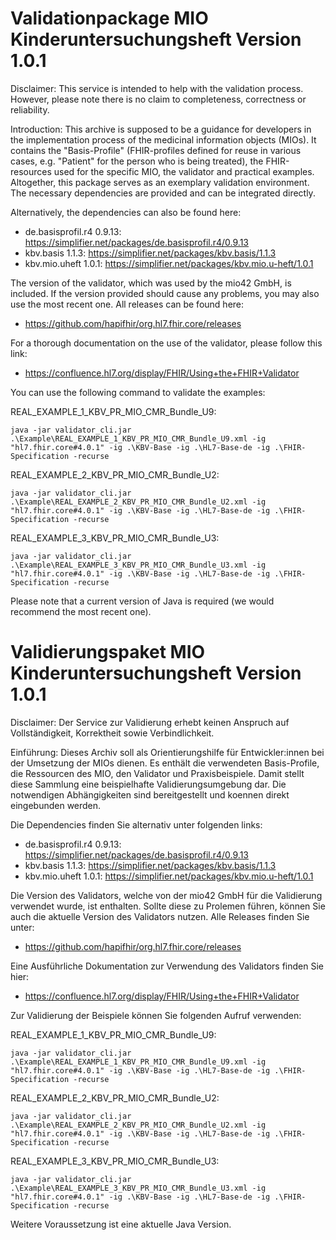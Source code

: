 # Validationpackage MIO Kinderuntersuchungsheft Version 1.0.1

Disclaimer:
This service is intended to help with the validation process. However, please note there is no claim to completeness, correctness or reliability. 

Introduction:
This archive is supposed to be a guidance for developers in the implementation process of the medicinal information objects (MIOs). It contains the "Basis-Profile" (FHIR-profiles defined for reuse in various cases, e.g. "Patient" for the person who is being treated), the FHIR-resources used for the specific MIO, the validator and practical examples. Altogether, this package serves as an exemplary validation environment. The necessary dependencies are provided and can be integrated directly. 

Alternatively, the dependencies can also be found here:
- de.basisprofil.r4 0.9.13: https://simplifier.net/packages/de.basisprofil.r4/0.9.13
- kbv.basis 1.1.3: https://simplifier.net/packages/kbv.basis/1.1.3
- kbv.mio.uheft 1.0.1: https://simplifier.net/packages/kbv.mio.u-heft/1.0.1

The version of the validator, which was used by the mio42 GmbH, is included. If the version provided should cause any problems, you may also use the most recent one. All releases can be found here:
- https://github.com/hapifhir/org.hl7.fhir.core/releases

For a thorough documentation on the use of the validator, please follow this link:
- https://confluence.hl7.org/display/FHIR/Using+the+FHIR+Validator

You can use the following command to validate the examples:

REAL_EXAMPLE_1_KBV_PR_MIO_CMR_Bundle_U9:
```
java -jar validator_cli.jar .\Example\REAL_EXAMPLE_1_KBV_PR_MIO_CMR_Bundle_U9.xml -ig "hl7.fhir.core#4.0.1" -ig .\KBV-Base -ig .\HL7-Base-de -ig .\FHIR-Specification -recurse
```

REAL_EXAMPLE_2_KBV_PR_MIO_CMR_Bundle_U2:
```
java -jar validator_cli.jar .\Example\REAL_EXAMPLE_2_KBV_PR_MIO_CMR_Bundle_U2.xml -ig "hl7.fhir.core#4.0.1" -ig .\KBV-Base -ig .\HL7-Base-de -ig .\FHIR-Specification -recurse
```

REAL_EXAMPLE_3_KBV_PR_MIO_CMR_Bundle_U3:
```
java -jar validator_cli.jar .\Example\REAL_EXAMPLE_3_KBV_PR_MIO_CMR_Bundle_U3.xml -ig "hl7.fhir.core#4.0.1" -ig .\KBV-Base -ig .\HL7-Base-de -ig .\FHIR-Specification -recurse
```

Please note that a current version of Java is required (we would recommend the most recent one).


# Validierungspaket MIO Kinderuntersuchungsheft Version 1.0.1

Disclaimer: 
Der Service zur Validierung erhebt keinen Anspruch auf Vollständigkeit, Korrektheit sowie Verbindlichkeit.

Einführung:
Dieses Archiv soll als Orientierungshilfe für Entwickler:innen bei der Umsetzung der MIOs dienen. 
Es enthält die verwendeten Basis-Profile, die Ressourcen des MIO, den Validator und Praxisbeispiele. Damit stellt diese Sammlung eine beispielhafte Validierungsumgebung dar. Die notwendigen Abhängigkeiten sind bereitgestellt und koennen direkt eingebunden werden.


Die Dependencies finden Sie alternativ unter folgenden links:

- de.basisprofil.r4 0.9.13: https://simplifier.net/packages/de.basisprofil.r4/0.9.13
- kbv.basis 1.1.3: https://simplifier.net/packages/kbv.basis/1.1.3
- kbv.mio.uheft 1.0.1: https://simplifier.net/packages/kbv.mio.u-heft/1.0.1

Die Version des Validators, welche von der mio42 GmbH für die Validierung verwendet wurde, ist enthalten. Sollte diese zu Prolemen führen, können Sie auch die aktuelle  Version des Validators nutzen. Alle Releases finden Sie unter: 
- https://github.com/hapifhir/org.hl7.fhir.core/releases

Eine Ausführliche Dokumentation zur Verwendung des Validators finden Sie hier:
- https://confluence.hl7.org/display/FHIR/Using+the+FHIR+Validator

Zur Validierung der Beispiele können Sie folgenden Aufruf verwenden:

REAL_EXAMPLE_1_KBV_PR_MIO_CMR_Bundle_U9:
```
java -jar validator_cli.jar .\Example\REAL_EXAMPLE_1_KBV_PR_MIO_CMR_Bundle_U9.xml -ig "hl7.fhir.core#4.0.1" -ig .\KBV-Base -ig .\HL7-Base-de -ig .\FHIR-Specification -recurse
```

REAL_EXAMPLE_2_KBV_PR_MIO_CMR_Bundle_U2:
```
java -jar validator_cli.jar .\Example\REAL_EXAMPLE_2_KBV_PR_MIO_CMR_Bundle_U2.xml -ig "hl7.fhir.core#4.0.1" -ig .\KBV-Base -ig .\HL7-Base-de -ig .\FHIR-Specification -recurse
```

REAL_EXAMPLE_3_KBV_PR_MIO_CMR_Bundle_U3:
```
java -jar validator_cli.jar .\Example\REAL_EXAMPLE_3_KBV_PR_MIO_CMR_Bundle_U3.xml -ig "hl7.fhir.core#4.0.1" -ig .\KBV-Base -ig .\HL7-Base-de -ig .\FHIR-Specification -recurse
```

Weitere Voraussetzung ist eine aktuelle Java Version.
